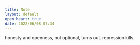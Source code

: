 ```yaml
---
title: Note
layout: default
open_heart: true
date: 2022/06/08 07:34
---
```


honesty and openness, not optional, turns out. repression kills.
